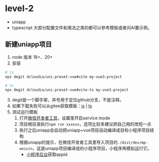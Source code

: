 # level-2
- uniapp
- typescript
大部分配置文件和用法之类的都可以参考模板或者问AI要示例。
## 新建uniapp项目
1. node 版本 18+、20+
2. 安装
```bash
# js
npx degit dcloudio/uni-preset-vue#vite my-vue3-project

# ts
npx degit dcloudio/uni-preset-vue#vite-ts my-vue3-project
```
3. degit是一个脚手架，井号用于定位github分支，不是注释。
4. 如果下载失败可以从gitee获取模板：[js](https://gitee.com/dcloud/uni-preset-vue/repository/archive/vite.zip) | [ts](https://gitee.com/dcloud/uni-preset-vue/repository/archive/vite-ts.zip)
5. 测试运行模板
	1. 打开[微信开发者工具](https://developers.weixin.qq.com/miniprogram/dev/devtools/download.html)，设置里开启service mode
	2. 项目根目录执行`npm run xxxxxx`，选项比较多建议把自己用的改短一点
	3. 执行之后uniapp会自动把uniapp+vue项目自动编译成目标小程序项目结构
	4. 根据uniapp的提示，在微信开发者工具里导入项目的`./dist/dev/mp-weixin`，这是uniapp项目编译成的小程序项目，小程序再模拟运行它。
		- [小程序后台](https://mp.weixin.qq.com/wxopen/waregister?action=step1)获取appid

